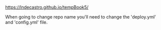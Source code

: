 https://lndecastro.github.io/tempBook5/

When going to change repo name you'll need to change the 'deploy.yml' and 'config.yml' file.
